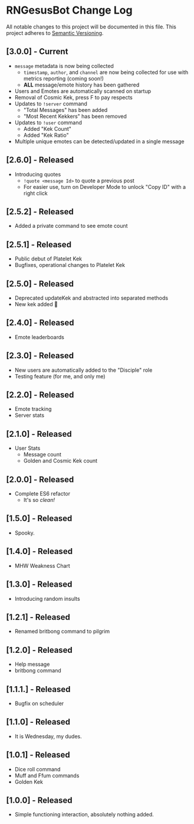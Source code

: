 # RNGesusBot Change Log
All notable changes to this project will be documented in this file.
This project adheres to [Semantic Versioning](http://semver.org/).

## [3.0.0] - Current
- `message` metadata is now being collected
   - `timestamp`, `author`, and `channel` are now being collected for
   use with metrics reporting (coming soon!)
   - **ALL** message/emote history has been gathered
- Users and Emotes are automatically scanned on startup
- Removal of Cosmic Kek, press F to pay respects
- Updates to `!server` command
   - "Total Messages" has been added
   - "Most Recent Kekkers" has been removed
- Updates to `!user` command
   - Added "Kek Count"
   - Added "Kek Ratio"
- Multiple unique emotes can be detected/updated in a single message

## [2.6.0] - Released
- Introducing quotes
   - `!quote <message Id>` to quote a previous post
   - For easier use, turn on Developer Mode to unlock "Copy ID" with a right click

## [2.5.2] - Released
- Added a private command to see emote count

## [2.5.1] - Released
- Public debut of Platelet Kek
- Bugfixes, operational changes to Platelet Kek

## [2.5.0] - Released
- Deprecated updateKek and abstracted into separated methods
- New kek added :eyes:

## [2.4.0] - Released
- Emote leaderboards

## [2.3.0] - Released
- New users are automatically added to the "Disciple" role
- Testing feature (for me, and only me)

## [2.2.0] - Released
- Emote tracking
- Server stats

## [2.1.0] - Released
- User Stats
   - Message count
   - Golden and Cosmic Kek count

## [2.0.0] - Released
- Complete ES6 refactor
   - It's so *clean!*

## [1.5.0] - Released
- Spooky.

## [1.4.0] - Released
- MHW Weakness Chart

## [1.3.0] - Released
- Introducing random insults

## [1.2.1] - Released
- Renamed britbong command to pilgrim

## [1.2.0] - Released
- Help message
- britbong command

## [1.1.1.] - Released
- Bugfix on scheduler

## [1.1.0] - Released
- It is Wednesday, my dudes.

## [1.0.1] - Released
- Dice roll command
- Muff and Ffum commands
- Golden Kek

## [1.0.0] - Released
- Simple functioning interaction, absolutely nothing added.

